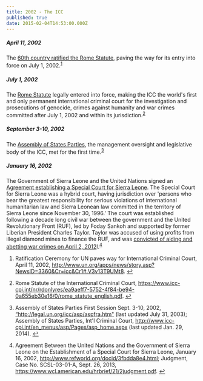 ```yaml
---
title: 2002 - The ICC
published: true
date: 2015-02-04T14:53:00.000Z
---
```



##### April 11, 2002

The [60th country ratified the Rome Statute](http://www.un.org/apps/news/story.asp?NewsID=3360&amp;Cr=icc&amp;Cr1=#.UvvNf_ZkJJk), paving the way for its entry into force on July 1, 2002.<sup id="fnref:source2002apr"><a class="footnote" href="#fn:source2002apr">1</a></sup>

##### July 1, 2002

The [Rome Statute](http://www.icc-cpi.int/NR/rdonlyres/ADD16852-AEE9-4757-ABE7-9CDC7CF02886/283503/RomeStatutEng1.pdf) legally entered into force, making the ICC the world's first and only permanent international criminal court for the investigation and prosecutions of genocide, crimes against humanity and war crimes committed after July 1, 2002 and within its jurisdiction.<sup id="fnref:source2002jul"><a class="footnote" href="#fn:source2002jul">2</a></sup>

##### September 3-10, 2002

The [Assembly of States Parties](http://www.icc-cpi.int/en_menus/asp/Pages/asp_home.aspx), the management oversight and legislative body of the ICC, met for the first time.<sup id="fnref:source2002-sep"><a class="footnote" href="#fn:source2002-sep">3</a></sup>

##### January 16, 2002

The Government of Sierra Leone and the United Nations signed an [Agreement establishing a Special Court for Sierra Leone](https://www.icrc.org/applic/ihl/ihl.nsf/b0d5f4c1f4b8102041256739003e6366/65cb6be7caca532cc1256c1d0027f549?OpenDocument). The Special Court for Sierra Leone was a hybrid court, having jurisdiction over 'persons who bear the greatest responsibility for serious violations of international humanitarian law and Sierra Leonean law committed in the territory of Sierra Leone since November 30, 1996.' The court was established following a decade long civil war between the government and the United Revolutionary Front (RUF), led by Foday Sankoh and supported by former Liberian President Charles Taylor. Taylor was accused of using profits from illegal diamond mines to finance the RUF, and was [convicted of aiding and abetting war crimes on April 2, 2012](https://www.wcl.american.edu/hrbrief/21/2judgment.pdf)l.<sup id="fnref:source2002jan"><a class="footnote" href="#fn:source2002jan">4</a></sup>

<div class="footnotes"><ol><li id="fn:source2002apr"><p>Ratification Ceremony for UN paves way for International Criminal Court, April 11, 2002,&nbsp;<a href="http://www.un.org/apps/news/story.asp?NewsID=3360&amp;Cr=icc&amp;Cr1#.V3v13T9UMt8">http://www.un.org/apps/news/story.asp?NewsID=3360&amp;Cr=icc&amp;Cr1#.V3v13T9UMt8</a>. <a class="reversefootnote" href="#fnref:source2002apr">↩</a></p></li><li id="fn:source2002jul"><p>Rome Statute of the International Criminal Court,&nbsp;<a href="https://www.icc-cpi.int/nr/rdonlyres/ea9aeff7-5752-4f84-be94-0a655eb30e16/0/rome_statute_english.pdf">https://www.icc-cpi.int/nr/rdonlyres/ea9aeff7-5752-4f84-be94-0a655eb30e16/0/rome_statute_english.pdf</a>. <a class="reversefootnote" href="#fnref:source2002jul">↩</a></p></li><li id="fn:source2002-sep"><p>Assembly of States Parties First Session Sept. 3-10, 2002, <a href="http://legal.un.org/icc/asp/aspfra.htm">&ldquo;http://legal.un.org/icc/asp/aspfra.htm"</a> (last updated July 31, 2003); Assembly of States Parties, Int'l Criminal Court, <a href="http://www.icc-cpi.int/en_menus/asp/Pages/asp_home.aspx">http://www.icc-cpi.int/en_menus/asp/Pages/asp_home.aspx</a> (last updated Jan. 29, 2014). <a class="reversefootnote" href="#fnref:source2002-sep">↩</a></p></li><li id="fn:source2002jan"><p>Agreement Between the United Nations and the Government of Sierra Leone on the Establishment of a Special Court for Sierra Leone, January 16, 2002, <a href="http://www.refworld.org/docid/3fbdda8e4.html">http://www.refworld.org/docid/3fbdda8e4.html</a>; Judgment, Case No. SCSL-03-01-A, Sept. 26, 2013, <a href="https://www.wcl.american.edu/hrbrief/21/2judgment.pdf">https://www.wcl.american.edu/hrbrief/21/2judgment.pdf</a>. <a class="reversefootnote" href="#fnref:source2002jan">↩</a></p></li></ol></div>